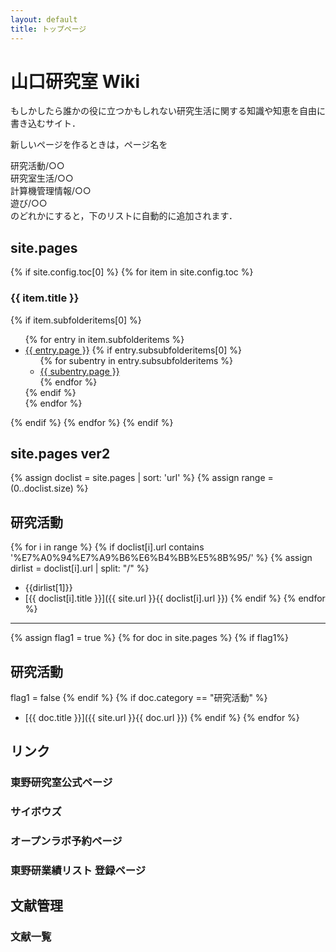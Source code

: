 ```yaml
---
layout: default
title: トップページ
---
```


# 山口研究室 Wiki 
もしかしたら誰かの役に立つかもしれない研究生活に関する知識や知恵を自由に書き込むサイト．

新しいページを作るときは，ページ名を

研究活動/○○  
研究室生活/○○  
計算機管理情報/○○  
遊び/○○  
のどれかにすると，下のリストに自動的に追加されます．

## site.pages
<div>
{% if site.config.toc[0] %}
  {% for item in site.config.toc %}
    <h3>{{ item.title }}</h3>
      {% if item.subfolderitems[0] %}
        <ul>
          {% for entry in item.subfolderitems %}
              <li><a href="{{ entry.url }}">{{ entry.page }}</a>
                {% if entry.subsubfolderitems[0] %}
                  <ul>
                  {% for subentry in entry.subsubfolderitems %}
                      <li><a href="{{ subentry.url }}">{{ subentry.page }}</a></li>
                  {% endfor %}
                  </ul>
                {% endif %}
              </li>
          {% endfor %}
        </ul>
      {% endif %}
    {% endfor %}
{% endif %}
</div>

## site.pages ver2
{% assign doclist = site.pages | sort: 'url'  %}
{% assign range = (0..doclist.size) %}
## 研究活動
{% for i in range %}
  {% if doclist[i].url contains '%E7%A0%94%E7%A9%B6%E6%B4%BB%E5%8B%95/' %}
  {% assign dirlist = doclist[i].url | split: "/" %}
- {{dirlist[1]}}
- [{{ doclist[i].title }}]({{ site.url }}{{ doclist[i].url }})
  {% endif %}
{% endfor %}

----
{% assign flag1 = true %}
{% for doc in site.pages %}
{% if flag1%}
## 研究活動
flag1 = false
{% endif %}
  {% if doc.category == "研究活動" %}
- [{{ doc.title }}]({{ site.url }}{{ doc.url }})
  {% endif %}
{% endfor %}

## リンク
### 東野研究室公式ページ
### サイボウズ
### オープンラボ予約ページ
### 東野研業績リスト 登録ページ
## 文献管理
### 文献一覧
